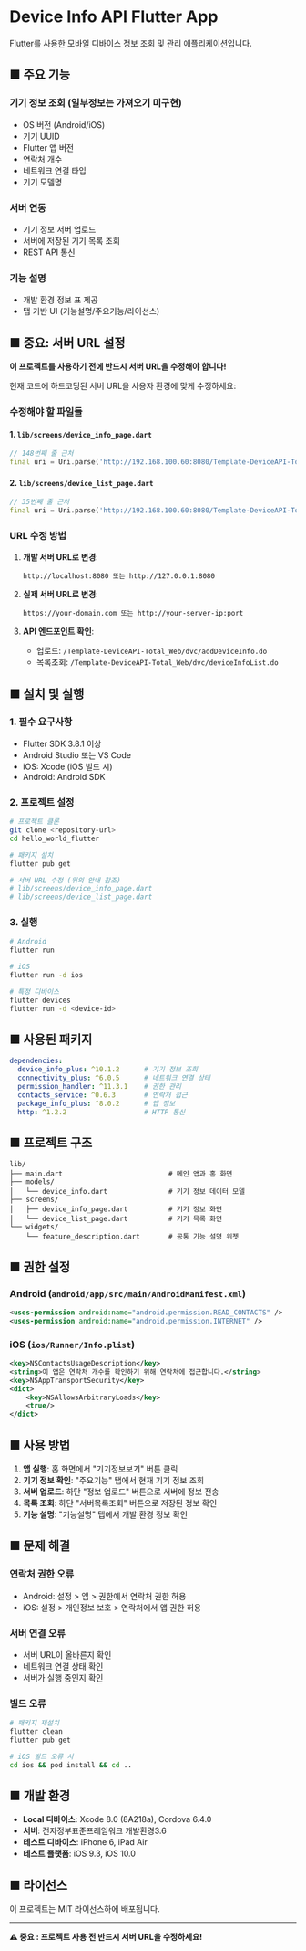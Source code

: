 # Device Info API Flutter App

Flutter를 사용한 모바일 디바이스 정보 조회 및 관리 애플리케이션입니다.

## ■ 주요 기능

### 기기 정보 조회 (일부정보는 가져오기 미구현)
- OS 버전 (Android/iOS)
- 기기 UUID
- Flutter 앱 버전
- 연락처 개수
- 네트워크 연결 타입
- 기기 모델명

### 서버 연동
- 기기 정보 서버 업로드
- 서버에 저장된 기기 목록 조회
- REST API 통신

### 기능 설명
- 개발 환경 정보 표 제공
- 탭 기반 UI (기능설명/주요기능/라이선스)

## ■ 중요: 서버 URL 설정

**이 프로젝트를 사용하기 전에 반드시 서버 URL을 수정해야 합니다!**

현재 코드에 하드코딩된 서버 URL을 사용자 환경에 맞게 수정하세요:

### 수정해야 할 파일들

#### 1. `lib/screens/device_info_page.dart`
```dart
// 148번째 줄 근처
final uri = Uri.parse('http://192.168.100.60:8080/Template-DeviceAPI-Total_Web/dvc/addDeviceInfo.do')
```

#### 2. `lib/screens/device_list_page.dart`
```dart
// 35번째 줄 근처  
final uri = Uri.parse('http://192.168.100.60:8080/Template-DeviceAPI-Total_Web/dvc/deviceInfoList.do')
```

### URL 수정 방법

1. **개발 서버 URL로 변경**:
   ```
   http://localhost:8080 또는 http://127.0.0.1:8080
   ```

2. **실제 서버 URL로 변경**:
   ```
   https://your-domain.com 또는 http://your-server-ip:port
   ```

3. **API 엔드포인트 확인**:
   - 업로드: `/Template-DeviceAPI-Total_Web/dvc/addDeviceInfo.do`
   - 목록조회: `/Template-DeviceAPI-Total_Web/dvc/deviceInfoList.do`

## ■ 설치 및 실행

### 1. 필수 요구사항
- Flutter SDK 3.8.1 이상
- Android Studio 또는 VS Code
- iOS: Xcode (iOS 빌드 시)
- Android: Android SDK

### 2. 프로젝트 설정
```bash
# 프로젝트 클론
git clone <repository-url>
cd hello_world_flutter

# 패키지 설치
flutter pub get

# 서버 URL 수정 (위의 안내 참조)
# lib/screens/device_info_page.dart
# lib/screens/device_list_page.dart
```

### 3. 실행
```bash
# Android
flutter run

# iOS
flutter run -d ios

# 특정 디바이스
flutter devices
flutter run -d <device-id>
```

## ■ 사용된 패키지

```yaml
dependencies:
  device_info_plus: ^10.1.2      # 기기 정보 조회
  connectivity_plus: ^6.0.5      # 네트워크 연결 상태
  permission_handler: ^11.3.1    # 권한 관리
  contacts_service: ^0.6.3       # 연락처 접근
  package_info_plus: ^8.0.2      # 앱 정보
  http: ^1.2.2                   # HTTP 통신
```

## ■ 프로젝트 구조

```
lib/
├── main.dart                          # 메인 앱과 홈 화면
├── models/
│   └── device_info.dart               # 기기 정보 데이터 모델
├── screens/
│   ├── device_info_page.dart          # 기기 정보 화면
│   └── device_list_page.dart          # 기기 목록 화면
└── widgets/
    └── feature_description.dart       # 공통 기능 설명 위젯
```

## ■ 권한 설정

### Android (`android/app/src/main/AndroidManifest.xml`)
```xml
<uses-permission android:name="android.permission.READ_CONTACTS" />
<uses-permission android:name="android.permission.INTERNET" />
```

### iOS (`ios/Runner/Info.plist`)
```xml
<key>NSContactsUsageDescription</key>
<string>이 앱은 연락처 개수를 확인하기 위해 연락처에 접근합니다.</string>
<key>NSAppTransportSecurity</key>
<dict>
    <key>NSAllowsArbitraryLoads</key>
    <true/>
</dict>
```

## ■ 사용 방법

1. **앱 실행**: 홈 화면에서 "기기정보보기" 버튼 클릭
2. **기기 정보 확인**: "주요기능" 탭에서 현재 기기 정보 조회
3. **서버 업로드**: 하단 "정보 업로드" 버튼으로 서버에 정보 전송
4. **목록 조회**: 하단 "서버목록조회" 버튼으로 저장된 정보 확인
5. **기능 설명**: "기능설명" 탭에서 개발 환경 정보 확인

## ■ 문제 해결

### 연락처 권한 오류
- Android: 설정 > 앱 > 권한에서 연락처 권한 허용
- iOS: 설정 > 개인정보 보호 > 연락처에서 앱 권한 허용

### 서버 연결 오류
- 서버 URL이 올바른지 확인
- 네트워크 연결 상태 확인
- 서버가 실행 중인지 확인

### 빌드 오류
```bash
# 패키지 재설치
flutter clean
flutter pub get

# iOS 빌드 오류 시
cd ios && pod install && cd ..
```

## ■ 개발 환경

- **Local 디바이스**: Xcode 8.0 (8A218a), Cordova 6.4.0
- **서버**: 전자정부표준프레임워크 개발환경3.6
- **테스트 디바이스**: iPhone 6, iPad Air
- **테스트 플랫폼**: iOS 9.3, iOS 10.0

## ■ 라이선스

이 프로젝트는 MIT 라이선스하에 배포됩니다.

---

**⚠️ 중요 : 프로젝트 사용 전 반드시 서버 URL을 수정하세요!**
